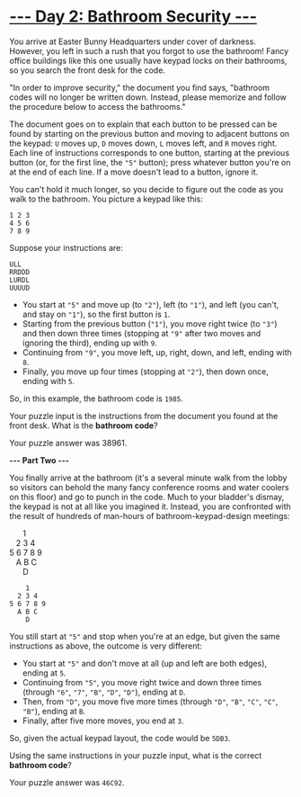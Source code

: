 # [--- Day 2: Bathroom Security ---](http://adventofcode.com/2016/day/2)

You arrive at Easter Bunny Headquarters under cover of darkness. However, you left in such a rush that you forgot to use the bathroom! Fancy office buildings like this one usually have keypad locks on their bathrooms, so you search the front desk for the code.

"In order to improve security," the document you find says, "bathroom codes will no longer be written down. Instead, please memorize and follow the procedure below to access the bathrooms."

The document goes on to explain that each button to be pressed can be found by starting on the previous button and moving to adjacent buttons on the keypad: ``U`` moves up, ``D`` moves down, ``L`` moves left, and ``R`` moves right. Each line of instructions corresponds to one button, starting at the previous button (or, for the first line, the ``"5"`` button); press whatever button you're on at the end of each line. If a move doesn't lead to a button, ignore it.

You can't hold it much longer, so you decide to figure out the code as you walk to the bathroom. You picture a keypad like this:
```
1 2 3  
4 5 6  
7 8 9
```
Suppose your instructions are:
```
ULL  
RRDDD  
LURDL  
UUUUD  
```
- You start at ``"5"`` and move up (to ``"2"``), left (to ``"1"``), and left (you can't, and stay on ``"1"``), so the first button is ``1``.
- Starting from the previous button (``"1"``), you move right twice (to ``"3"``) and then down three times (stopping at ``"9"`` after two moves and ignoring the third), ending up with ``9``.
- Continuing from ``"9"``, you move left, up, right, down, and left, ending with ``8``.
- Finally, you move up four times (stopping at ``"2"``), then down once, ending with ``5``.  

So, in this example, the bathroom code is ``1985``.

Your puzzle input is the instructions from the document you found at the front desk. 
What is the **bathroom code**?

Your puzzle answer was 38961.

**--- Part Two ---**

You finally arrive at the bathroom (it's a several minute walk from the lobby so visitors can behold the many fancy conference rooms and water coolers on this floor) and go to punch in the code. Much to your bladder's dismay, the keypad is not at all like you imagined it. Instead, you are confronted with the result of hundreds of man-hours of bathroom-keypad-design meetings:

&nbsp;&nbsp;&nbsp;&nbsp;&nbsp;&nbsp;1      
&nbsp;&nbsp;&nbsp;2 3 4      
5 6 7 8 9  
&nbsp;&nbsp;&nbsp;A B C  
&nbsp;&nbsp;&nbsp;&nbsp;&nbsp;&nbsp;D    

```
    1
  2 3 4
5 6 7 8 9
  A B C
    D
```

You still start at ``"5"`` and stop when you're at an edge, but given the same instructions as above, the outcome is very different:

- You start at ``"5"`` and don't move at all (up and left are both edges), ending at ``5``.
- Continuing from ``"5"``, you move right twice and down three times (through ``"6"``, ``"7"``, ``"B"``, ``"D"``, ``"D"``), ending at ``D``.
- Then, from ``"D"``, you move five more times (through ``"D"``, ``"B"``, ``"C"``, ``"C"``, ``"B"``), ending at ``B``.
- Finally, after five more moves, you end at ``3``.  

So, given the actual keypad layout, the code would be ``5DB3``.

Using the same instructions in your puzzle input, what is the correct **bathroom code**?

Your puzzle answer was ``46C92``.
